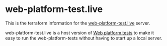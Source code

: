 # web-platform-test.live

This is the terraform information for the [web-platform-test.live](http://web-platform-test.live) server.

web-platform-test.live is a host version of [Web platform
tests](https://github.com/web-platform-tests/wpt) to make it easy to
run the web-platform-tests without having to start up a local server.

